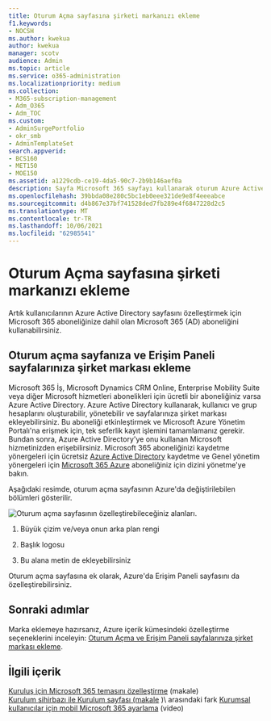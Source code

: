 ```yaml
---
title: Oturum Açma sayfasına şirketi markanızı ekleme
f1.keywords:
- NOCSH
ms.author: kwekua
author: kwekua
manager: scotv
audience: Admin
ms.topic: article
ms.service: o365-administration
ms.localizationpriority: medium
ms.collection:
- M365-subscription-management
- Adm_O365
- Adm_TOC
ms.custom:
- AdminSurgePortfolio
- okr_smb
- AdminTemplateSet
search.appverid:
- BCS160
- MET150
- MOE150
ms.assetid: a1229cdb-ce19-4da5-90c7-2b9b146aef0a
description: Sayfa Microsoft 365 sayfayı kullanarak oturum Azure Active Directory. Oturum açma sayfasına resim, logo ve metin ekleyebilirsiniz.
ms.openlocfilehash: 39bbda08e280c5bc1eb0eee321de9e8f4eeeabce
ms.sourcegitcommit: d4b867e37bf741528ded7fb289e4f6847228d2c5
ms.translationtype: MT
ms.contentlocale: tr-TR
ms.lasthandoff: 10/06/2021
ms.locfileid: "62985541"
---
```

# <a name="add-your-company-branding-to-the-sign-in-page"></a>Oturum Açma sayfasına şirketi markanızı ekleme

 Artık kullanıcılarının Azure Active Directory sayfasını özelleştirmek için Microsoft 365 aboneliğinize dahil olan Microsoft 365 (AD) aboneliğini kullanabilirsiniz. 
  
## <a name="add-company-branding-to-your-sign-in-page-and-access-panel-pages"></a>Oturum açma sayfanıza ve Erişim Paneli sayfalarınıza şirket markası ekleme

Microsoft 365 İş, Microsoft Dynamics CRM Online, Enterprise Mobility Suite veya diğer Microsoft hizmetleri abonelikleri için ücretli bir aboneliğiniz varsa Azure Active Directory. Azure Active Directory kullanarak, kullanıcı ve grup hesaplarını oluşturabilir, yönetebilir ve sayfalarınıza şirket markası ekleyebilirsiniz. Bu aboneliği etkinleştirmek ve Microsoft Azure Yönetim Portalı'na erişmek için, tek seferlik kayıt işlemini tamamlamanız gerekir. Bundan sonra, Azure Active Directory'ye onu kullanan Microsoft hizmetinizden erişebilirsiniz. Microsoft 365 aboneliğinizi kaydetme yönergeleri için ücretsiz [Azure Active Directory](../../compliance/use-your-free-azure-ad-subscription-in-office-365.md) kaydetme ve Genel yönetim yönergeleri için [Microsoft 365 Azure](/azure/active-directory/fundamentals/active-directory-how-subscriptions-associated-directory) aboneliğiniz için dizini yönetme'ye bakın. 
  
Aşağıdaki resimde, oturum açma sayfasının Azure'da değiştirilebilen bölümleri gösterilir.
  
![Oturum açma sayfasının özelleştirebileceğiniz alanları.](../../media/screenshotbranding.png)
  
1. Büyük çizim ve/veya onun arka plan rengi
    
2. Başlık logosu
    
3. Bu alana metin de ekleyebilirsiniz
    
Oturum açma sayfasına ek olarak, Azure'da Erişim Paneli sayfasını da özelleştirebilirsiniz.
  
## <a name="next-steps"></a>Sonraki adımlar

Marka eklemeye hazırsanız, Azure içerik kümesindeki özelleştirme seçeneklerini inceleyin: [Oturum Açma ve Erişim Paneli sayfalarınıza şirket markası ekleme](/azure/active-directory/fundamentals/customize-branding).

## <a name="related-content"></a>İlgili içerik

[Kuruluş için Microsoft 365 temasını özelleştirme](customize-your-organization-theme.md) (makale)\
[Kurulum sihirbazı ile Kurulum sayfası (makale](o365-setup-wizard-and-setup-page.md) )\ arasındaki fark
[Kurumsal kullanıcılar için mobil Microsoft 365 ayarlama](../../business/set-up-mobile-devices.md) (video)